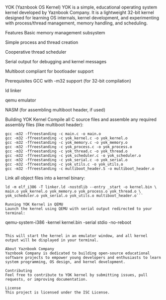 YOK (Yaznbook OS Kernel)
YOK is a simple, educational operating system kernel developed by Yaznbook Company. It is a lightweight 32-bit kernel designed for learning OS internals, kernel development, and experimenting with process/thread management, memory handling, and scheduling.

Features
Basic memory management subsystem

Simple process and thread creation

Cooperative thread scheduler

Serial output for debugging and kernel messages

Multiboot compliant for bootloader support

Prerequisites
GCC with -m32 support (for 32-bit compilation)

ld linker

qemu emulator

NASM (for assembling multiboot header, if used)

Building YOK Kernel
Compile all C source files and assemble any required assembly files (like multiboot header):

```
gcc -m32 -ffreestanding -c main.c -o main.o
gcc -m32 -ffreestanding -c yok_kernel.c -o yok_kernel.o
gcc -m32 -ffreestanding -c yok_memory.c -o yok_memory.o
gcc -m32 -ffreestanding -c yok_process.c -o yok_process.o
gcc -m32 -ffreestanding -c yok_thread.c -o yok_thread.o
gcc -m32 -ffreestanding -c yok_scheduler.c -o yok_scheduler.o
gcc -m32 -ffreestanding -c yok_serial.c -o yok_serial.o
gcc -m32 -ffreestanding -c yok_utils.c -o yok_utils.o
gcc -m32 -ffreestanding -c multiboot_header.S -o multiboot_header.o
```
Link all object files into a kernel binary:

```
ld -m elf_i386 -T linker.ld -nostdlib --entry _start -o kernel.bin \
main.o yok_kernel.o yok_memory.o yok_process.o yok_thread.o \
yok_scheduler.o yok_serial.o yok_utils.o multiboot_header.o```

Running YOK Kernel in QEMU
Launch the kernel using QEMU with serial output redirected to your terminal:

```
qemu-system-i386 -kernel kernel.bin -serial stdio -no-reboot
```

This will start the kernel in an emulator window, and all kernel output will be displayed in your terminal.

About Yaznbook Company
Yaznbook Company is dedicated to building open-source educational software projects to empower young developers and enthusiasts to learn system programming, OS design, and kernel development.

Contributing
Feel free to contribute to YOK kernel by submitting issues, pull requests, or improving documentation.

License
This project is licensed under the ISC License.
